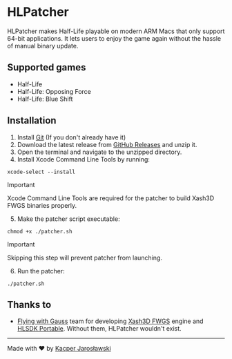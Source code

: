 # HLPatcher
HLPatcher makes Half-Life playable on modern ARM Macs that only support 64-bit applications. It lets users to enjoy the game again without the hassle of manual binary update.

## Supported games
- Half-Life
- Half-Life: Opposing Force
- Half-Life: Blue Shift

## Installation
1. Install [Git](https://github.com/git-guides/install-git#install-git-on-mac) (If you don't already have it)
2. Download the latest release from [GitHub Releases](https://github.com/kacper-jar/HLPatcher/releases) and unzip it.
3. Open the terminal and navigate to the unzipped directory.
4. Install Xcode Command Line Tools by running:
```shell
xcode-select --install
```
> [!IMPORTANT]
> Xcode Command Line Tools are required for the patcher to build Xash3D FWGS binaries properly.
5. Make the patcher script executable:
```shell
chmod +x ./patcher.sh
```
> [!IMPORTANT]
> Skipping this step will prevent patcher from launching.
6. Run the patcher:
```shell
./patcher.sh
```

## Thanks to
 - [Flying with Gauss](https://xash.su/) team for developing [Xash3D FWGS](https://github.com/FWGS/xash3d-fwgs) engine and [HLSDK Portable](https://github.com/FWGS/hlsdk-portable). Without them, HLPatcher wouldn't exist.

---

Made with ❤️ by [Kacper Jarosławski](https://github.com/kacper-jar)